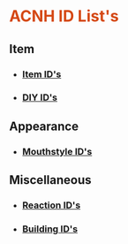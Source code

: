 <h1 style="color:#D54915;">ACNH ID List's</h1>

## Item
- ### [Item ID's](https://raw.githubusercontent.com/xadamm/ACNH_ID_Lists/master/All_ACNH_Items.txt)
- ### [DIY ID's](https://raw.githubusercontent.com/xadamm/ACNH_ID_Lists/master/All_ACNH_DIYs.txt)

## Appearance
- ### [Mouthstyle ID's](https://raw.githubusercontent.com/xadamm/ACNH_ID_Lists/master/ACNHMouthIDs.webp)

## Miscellaneous
- ### [Reaction ID's](https://raw.githubusercontent.com/xadamm/ACNH_ID_Lists/master/Emotion_IDs.txt)
- ### [Building ID's](https://raw.githubusercontent.com/xadamm/ACNH_ID_Lists/master/ACNH_Building_IDs.txt)
